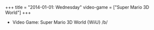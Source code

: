 +++
title = "2014-01-01: Wednesday"
video-game = ["Super Mario 3D World"]
+++


* Video Game: Super Mario 3D World {WiiU} /b/